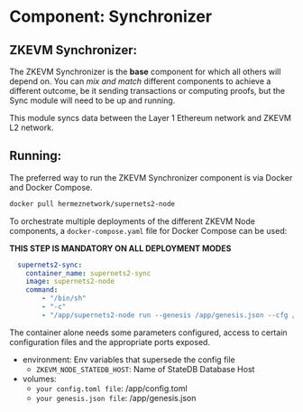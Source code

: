 # Component: Synchronizer

## ZKEVM Synchronizer:

The ZKEVM Synchronizer is the **base** component for which all others will depend on. You can *mix and match* different components to achieve a different outcome, be it sending transactions or computing proofs, but the Sync module will need to be up and running.

This module syncs data between the Layer 1 Ethereum network and ZKEVM L2 network.

## Running:

The preferred way to run the ZKEVM Synchronizer component is via Docker and Docker Compose.

```bash
docker pull hermeznetwork/supernets2-node
```

To orchestrate multiple deployments of the different ZKEVM Node components, a `docker-compose.yaml` file for Docker Compose can be used:

**THIS STEP IS MANDATORY ON ALL DEPLOYMENT MODES**

```yaml
  supernets2-sync:
    container_name: supernets2-sync
    image: supernets2-node
    command:
        - "/bin/sh"
        - "-c"
        - "/app/supernets2-node run --genesis /app/genesis.json --cfg /app/config.toml --components synchronizer"
```

The container alone needs some parameters configured, access to certain configuration files and the appropriate ports exposed.

- environment: Env variables that supersede the config file
    - `ZKEVM_NODE_STATEDB_HOST`: Name of StateDB Database Host
- volumes:
    - `your config.toml file`: /app/config.toml
    - `your genesis.json file`: /app/genesis.json
